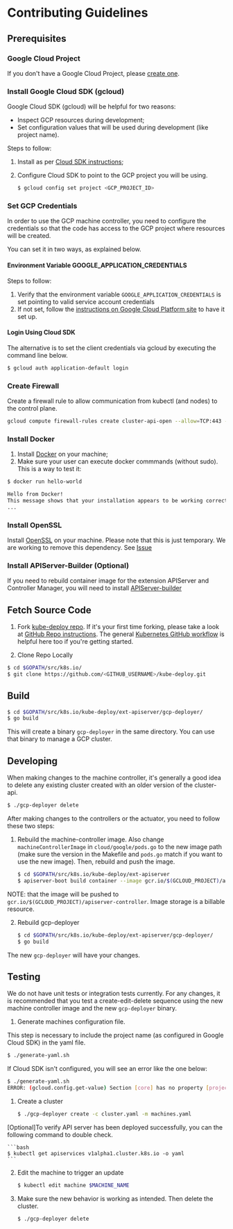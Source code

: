 # Contributing Guidelines

## Prerequisites

### Google Cloud Project

If you don't have a Google Cloud Project, please [create one](https://cloud.google.com/resource-manager/docs/creating-managing-projects).

### Install Google Cloud SDK (gcloud)

Google Cloud SDK (gcloud) will be helpful for two reasons:
-  Inspect GCP resources during development;
-  Set configuration values that will be used during development (like project name).

Steps to follow:
1.  Install as per [Cloud SDK instructions](https://cloud.google.com/sdk/);
2.  Configure Cloud SDK to point to the GCP project you will be using.

    ```bash
    $ gcloud config set project <GCP_PROJECT_ID>
    ```

### Set GCP Credentials

In order to use the GCP machine controller, you need to configure the credentials so that the code has access to the GCP project where resources will be created.

You can set it in two ways, as explained below.

#### Environment Variable GOOGLE_APPLICATION_CREDENTIALS

Steps to follow:
1. Verify that the environment variable `GOOGLE_APPLICATION_CREDENTIALS` is set pointing to valid service account credentials
2. If not set, follow the [instructions on Google Cloud Platform site](https://cloud.google.com/docs/authentication/getting-started) to have it set up.

#### Login Using Cloud SDK

The alternative is to set the client credentials via gcloud by executing the command line below.

```bash
$ gcloud auth application-default login
```

### Create Firewall

Create a firewall rule to allow communication from kubectl (and nodes) to the control plane.

   ```bash
   gcloud compute firewall-rules create cluster-api-open --allow=TCP:443 --source-ranges=0.0.0.0/0 --target-tags='https-server'
   ```

### Install Docker

1. Install [Docker](https://docs.docker.com/install/) on your machine;
2. Make sure your user can execute docker commmands (without sudo). This is a way to test it:
```bash
$ docker run hello-world

Hello from Docker!
This message shows that your installation appears to be working correctly.
...
```

### Install OpenSSL

Install [OpenSSL](https://www.openssl.org/source/) on your machine. Please note that this is just temporary. We are working to remove this dependency. See [Issue](https://github.com/kubernetes/kube-deploy/issues/591)

### Install APIServer-Builder (Optional)

If you need to rebuild container image for the extension APIServer and Controller Manager, you will need to install [APIServer-builder](https://github.com/kubernetes-incubator/apiserver-builder/blob/master/docs/installing.md)

## Fetch Source Code

1. Fork [kube-deploy repo](https://github.com/kubernetes/kube-deploy). If it's your first time forking, please take a look at [GitHub Repo instructions](https://help.github.com/articles/fork-a-repo/). The general [Kubernetes GitHub workflow](https://github.com/kubernetes/community/blob/master/contributors/guide/github-workflow.md) is helpful here too if you're getting started.

2. Clone Repo Locally
```bash
$ cd $GOPATH/src/k8s.io/
$ git clone https://github.com/<GITHUB_USERNAME>/kube-deploy.git
```

## Build

```bash
$ cd $GOPATH/src/k8s.io/kube-deploy/ext-apiserver/gcp-deployer/
$ go build
```

This will create a binary `gcp-deployer` in the same directory. You can use that binary to manage a GCP cluster.

## Developing

When making changes to the machine controller, it's generally a good idea to delete any existing cluster created with an older version of the cluster-api.

```bash
$ ./gcp-deployer delete
```

After making changes to the controllers or the actuator, you need to follow these two steps:

1. Rebuild the machine-controller image. Also change `machineControllerImage` in `cloud/google/pods.go` to the new image path (make sure the version in the Makefile and `pods.go` match if you want to use the new image). Then, rebuild and push the image.

	```bash
	$ cd $GOPATH/src/k8s.io/kube-deploy/ext-apiserver
	$ apiserver-boot build container --image gcr.io/$(GCLOUD_PROJECT)/apiserver-controller:$(VERSION) --generate=false
	```

NOTE: that the image will be pushed to `gcr.io/$(GCLOUD_PROJECT)/apiserver-controller`. Image storage is a billable resource.

2. Rebuild gcp-deployer

	```bash
    $ cd $GOPATH/src/k8s.io/kube-deploy/ext-apiserver/gcp-deployer/
	$ go build
	```

The new `gcp-deployer` will have your changes.

## Testing

We do not have unit tests or integration tests currently. For any changes, it is recommended that you test a create-edit-delete sequence using the new machine controller image and the new `gcp-deployer` binary.

1. Generate machines configuration file.

This step is necessary to include the project name (as configured in Google Cloud SDK) in the yaml file.

```bash
$ ./generate-yaml.sh
```

If Cloud SDK isn't configured, you will see an error like the one below:

```bash
$ ./generate-yaml.sh
ERROR: (gcloud.config.get-value) Section [core] has no property [project].
```

1. Create a cluster

	```bash
	$ ./gcp-deployer create -c cluster.yaml -m machines.yaml
	```
[Optional]To verify API server has been deployed successfully, you can the following command to double check.
    
    ```bash
    $ kubectl get apiservices v1alpha1.cluster.k8s.io -o yaml
    ```
    
2. Edit the machine to trigger an update

	```bash
	$ kubectl edit machine $MACHINE_NAME
	```

3. Make sure the new behavior is working as intended. Then delete the cluster.

	```bash
	$ ./gcp-deployer delete
	```
